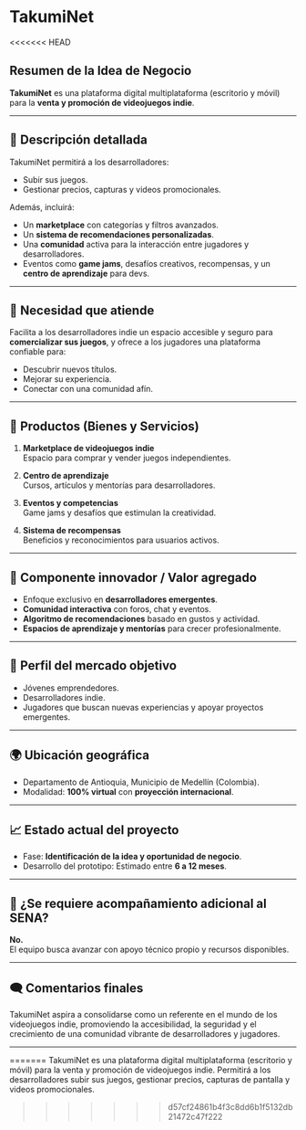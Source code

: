 # TakumiNet
<<<<<<< HEAD

## Resumen de la Idea de Negocio

**TakumiNet** es una plataforma digital multiplataforma (escritorio y móvil) para la **venta y promoción de videojuegos indie**.

---

## 📌 Descripción detallada

TakumiNet permitirá a los desarrolladores:
- Subir sus juegos.
- Gestionar precios, capturas y videos promocionales.

Además, incluirá:
- Un **marketplace** con categorías y filtros avanzados.
- Un **sistema de recomendaciones personalizadas**.
- Una **comunidad** activa para la interacción entre jugadores y desarrolladores.
- Eventos como **game jams**, desafíos creativos, recompensas, y un **centro de aprendizaje** para devs.

---

## 🎯 Necesidad que atiende

Facilita a los desarrolladores indie un espacio accesible y seguro para **comercializar sus juegos**, y ofrece a los jugadores una plataforma confiable para:
- Descubrir nuevos títulos.
- Mejorar su experiencia.
- Conectar con una comunidad afín.

---

## 🧩 Productos (Bienes y Servicios)

1. **Marketplace de videojuegos indie**  
   Espacio para comprar y vender juegos independientes.

2. **Centro de aprendizaje**  
   Cursos, artículos y mentorías para desarrolladores.

3. **Eventos y competencias**  
   Game jams y desafíos que estimulan la creatividad.

4. **Sistema de recompensas**  
   Beneficios y reconocimientos para usuarios activos.

---

## 🌟 Componente innovador / Valor agregado

- Enfoque exclusivo en **desarrolladores emergentes**.
- **Comunidad interactiva** con foros, chat y eventos.
- **Algoritmo de recomendaciones** basado en gustos y actividad.
- **Espacios de aprendizaje y mentorías** para crecer profesionalmente.

---

## 👥 Perfil del mercado objetivo

- Jóvenes emprendedores.
- Desarrolladores indie.
- Jugadores que buscan nuevas experiencias y apoyar proyectos emergentes.

---

## 🌍 Ubicación geográfica

- Departamento de Antioquia, Municipio de Medellín (Colombia).  
- Modalidad: **100% virtual** con **proyección internacional**.

---

## 📈 Estado actual del proyecto

- Fase: **Identificación de la idea y oportunidad de negocio**.
- Desarrollo del prototipo: Estimado entre **6 a 12 meses**.

---

## 🧠 ¿Se requiere acompañamiento adicional al SENA?

**No.**  
El equipo busca avanzar con apoyo técnico propio y recursos disponibles.

---

## 🗨️ Comentarios finales

TakumiNet aspira a consolidarse como un referente en el mundo de los videojuegos indie, promoviendo la accesibilidad, la seguridad y el crecimiento de una comunidad vibrante de desarrolladores y jugadores.

---
=======
TakumiNet es una plataforma digital multiplataforma (escritorio y móvil) para la venta y promoción de videojuegos indie. Permitirá a los desarrolladores subir sus juegos, gestionar precios, capturas de pantalla y videos promocionales.
>>>>>>> d57cf24861b4f3c8dd6b1f5132db21472c47f222
